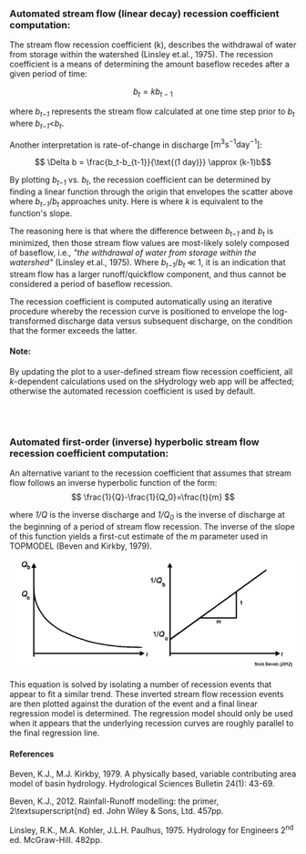 ### Automated stream flow (linear decay) recession coefficient computation:

The stream flow recession coefficient (k), describes the withdrawal of water from storage within the watershed (Linsley et.al., 1975).  The recession coefficient is a means of determining the amount baseflow recedes after a given period of time:

$$ b_t=kb_{t-1} $$

where *b<sub>t−1</sub>* represents the stream flow calculated at one time step prior to *b<sub>t</sub>* where *b<sub>t−1</sub>*<*b<sub>t</sub>*.

<!-- (Note, this assumes that total flow measurements are reported at equal time intervals, when unequal intervals are used, *k∆t* must be used, where *∆t* is the time interval between successive *b* calculations relative to the time step *k* was calculated at.) -->

Another interpretation is rate-of-change in discharge $[\text{m}^3\text{s}^{-1}\text{day}^{-1}]$:

$$ \Delta b = \frac{b_t-b_{t-1}}{\text{(1 day)}} \approx (k-1)b$$



By plotting *b<sub>t−1</sub>* vs. *b<sub>t</sub>*, the recession coefficient can be determined by finding a linear function through the origin that envelopes the scatter above where *b<sub>t−1</sub>*/*b<sub>t</sub>* approaches unity. Here is where *k* is equivalent to the function's slope.

The reasoning here is that where the difference between *b<sub>t−1</sub>* and *b<sub>t</sub>* is minimized, then those stream flow values are most-likely solely composed of baseflow, i.e., *"the withdrawal of water from storage within the watershed"* (Linsley et.al., 1975). Where *b<sub>t−1</sub>*/*b<sub>t</sub>* $\ll$ 1, it is an indication that stream flow has a larger runoff/quickflow component, and thus cannot be considered a period of baseflow recession. 

The recession coefficient is computed automatically using an iterative procedure whereby the recession curve is positioned to envelope the log-transformed discharge data versus subsequent discharge, on the condition that the former exceeds the latter.

#### Note:

By updating the plot to a user-defined stream flow recession coefficient, all *k*-dependent calculations used on the sHydrology web app will be affected; otherwise the automated recession coefficient is used by default.

<br><br>

### Automated first-order (inverse) hyperbolic stream flow recession coefficient computation:

An alternative variant to the recession coefficient that assumes that stream flow follows an inverse hyperbolic function of the form: $$ \frac{1}{Q}-\frac{1}{Q_0}=\frac{t}{m} $$

where *1/Q* is the inverse discharge and *1/Q<sub>0</sub>* is the inverse of discharge at the beginning of a period of stream flow recession. The inverse of the slope of this function yields a first-cut estimate of the *m* parameter used in TOPMODEL (Beven and Kirkby, 1979).

![from Beven (2012)](images/topmodel_m.png)

This equation is solved by isolating a number of recession events that appear to fit a similar trend. These inverted stream flow recession events are then plotted against the duration of the event and a final linear regression model is determined. The regression model should only be used when it appears that the underlying recession curves are roughly parallel to the final regression line.

#### References

Beven, K.J., M.J. Kirkby, 1979. A physically based, variable contributing area model of basin hydrology. Hydrological Sciences Bulletin 24(1): 43-69.

Beven, K.J., 2012. Rainfall-Runoff modelling: the primer, 2\textsuperscript{nd} ed. John Wiley \& Sons, Ltd. 457pp.

Linsley, R.K., M.A. Kohler, J.L.H. Paulhus, 1975. Hydrology for Engineers 2<sup>nd</sup> ed. McGraw-Hill. 482pp.
